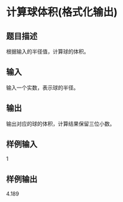  # 计算球体积(格式化输出)  
  
 ## 题目描述  
 根据输入的半径值，计算球的体积。  
   
 ## 输入  
 输入一个实数，表示球的半径。  
   
 ## 输出  
 输出对应的球的体积，计算结果保留三位小数。  
   
 ## 样例输入  
 1  
 ## 样例输出  
 4.189  
   
  
